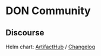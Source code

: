 # DON Community

## Discourse

Helm chart: [ArtifactHub](https://artifacthub.io/packages/helm/bitnami/discourse) / [Changelog](https://github.com/bitnami/charts/blob/main/bitnami/discourse/CHANGELOG.md)
